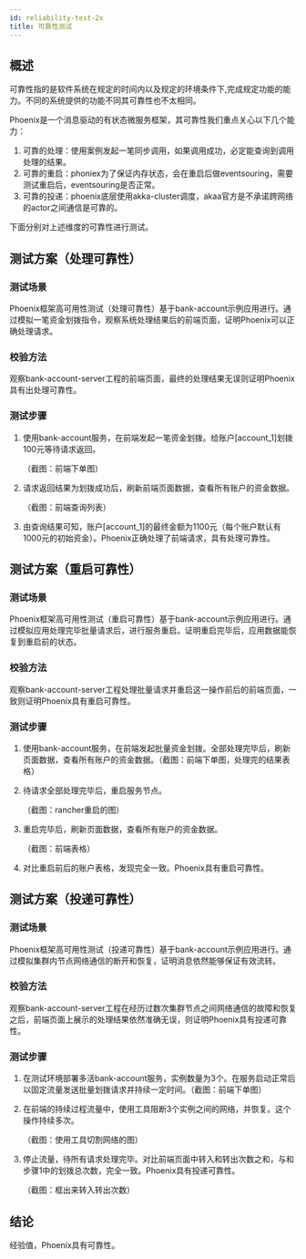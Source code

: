 ```yaml
---
id: reliability-test-2x
title: 可靠性测试
---
```


## 概述

可靠性指的是软件系统在规定的时间内以及规定的环境条件下,完成规定功能的能力。不同的系统提供的功能不同其可靠性也不太相同。

Phoenix是一个消息驱动的有状态微服务框架，其可靠性我们重点关心以下几个能力：

1. 可靠的处理：使用案例发起一笔同步调用，如果调用成功，必定能查询到调用处理的结果。
2. 可靠的重启：phoniex为了保证内存状态，会在重启后做eventsouring，需要测试重启后，eventsouring是否正常。
3. 可靠的投递：phoenix底层使用akka-cluster调度，akaa官方是不承诺跨网络的actor之间通信是可靠的。

下面分别对上述维度的可靠性进行测试。


## 测试方案（处理可靠性）

### 测试场景

Phoenix框架高可用性测试（处理可靠性）基于bank-account示例应用进行。通过模拟一笔资金划拨指令，观察系统处理结果后的前端页面，证明Phoenix可以正确处理请求。

### 校验方法

观察bank-account-server工程的前端页面，最终的处理结果无误则证明Phoenix具有出处理可靠性。

### 测试步骤

1. 使用bank-account服务，在前端发起一笔资金划拨。给账户[account_1]划拨100元等待请求返回。

   （截图：前端下单图）

2. 请求返回结果为划拨成功后，刷新前端页面数据，查看所有账户的资金数据。

   （截图：前端查询列表）

3. 由查询结果可知，账户[account_1]的最终金额为1100元（每个账户默认有1000元的初始资金）。Phoenix正确处理了前端请求，具有处理可靠性。

## 测试方案（重启可靠性）

### 测试场景

Phoenix框架高可用性测试（重启可靠性）基于bank-account示例应用进行。通过模拟应用处理完毕批量请求后，进行服务重启。证明重启完毕后，应用数据能恢复到重启前的状态。

### 校验方法

观察bank-account-server工程处理批量请求并重启这一操作前后的前端页面，一致则证明Phoenix具有重启可靠性。

### 测试步骤

1. 使用bank-account服务，在前端发起批量资金划拨。全部处理完毕后，刷新页面数据，查看所有账户的资金数据。（截图：前端下单图，处理完的结果表格）

2. 待请求全部处理完毕后，重启服务节点。

   （截图：rancher重启的图）

3. 重启完毕后，刷新页面数据，查看所有账户的资金数据。

   （截图：前端表格）

4. 对比重启前后的账户表格，发现完全一致。Phoenix具有重启可靠性。

## 测试方案（投递可靠性）

### 测试场景

Phoenix框架高可用性测试（投递可靠性）基于bank-account示例应用进行。通过模拟集群内节点网络通信的断开和恢复，证明消息依然能够保证有效流转。

### 校验方法

观察bank-account-server工程在经历过数次集群节点之间网络通信的故障和恢复之后，前端页面上展示的处理结果依然准确无误，则证明Phoenix具有投递可靠性。

### 测试步骤

1. 在测试环境部署多活bank-account服务，实例数量为3个。在服务启动正常后以固定流量发送批量划拨请求并持续一定时间。（截图：前端下单图）

2. 在前端的持续过程流量中，使用工具阻断3个实例之间的网络，并恢复。这个操作持续多次。

   （截图：使用工具切割网络的图）

3. 停止流量，待所有请求处理完毕。对比前端页面中转入和转出次数之和，与和步骤1中的划拨总次数，完全一致。Phoenix具有投递可靠性。

   （截图：框出来转入转出次数）

## 结论

经验值，Phoenix具有可靠性。